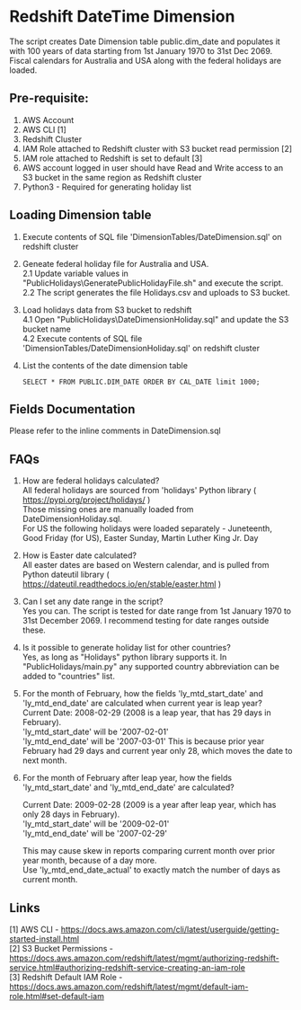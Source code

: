 # Redshift DateTime Dimension

The script creates Date Dimension table public.dim_date and populates it with 100 years of data starting from 1st January 1970 to 31st Dec 2069. Fiscal calendars for Australia and USA along with the federal holidays are loaded.



## Pre-requisite:
1. AWS Account
2. AWS CLI [1]
3. Redshift Cluster 
4. IAM Role attached to Redshift cluster with S3 bucket read permission [2]
5. IAM role attached to Redshift is set to default [3]
6. AWS account logged in user should have Read and Write access to an S3 bucket in the same region as Redshift cluster
7. Python3 - Required for generating holiday list



## Loading Dimension table
1. Execute contents of SQL file 'DimensionTables/DateDimension.sql' on redshift cluster

2. Geneate federal holiday file for Australia and USA.  
   2.1 Update variable values in "PublicHolidays\GeneratePublicHolidayFile.sh" and execute the script.  
   2.2 The script generates the file Holidays.csv and uploads to S3 bucket.

3. Load holidays data from S3 bucket to redshift  
   4.1 Open "PublicHolidays\DateDimensionHoliday.sql" and update the S3 bucket name  
   4.2 Execute contents of SQL file 'DimensionTables/DateDimensionHoliday.sql' on redshift cluster

4. List the contents of the date dimension table
   ```
   SELECT * FROM PUBLIC.DIM_DATE ORDER BY CAL_DATE limit 1000;
   ```


## Fields Documentation
Please refer to the inline comments in DateDimension.sql


## FAQs

1. How are federal holidays calculated?  
   All federal holidays are sourced from 'holidays' Python library  ( https://pypi.org/project/holidays/ )  
   Those missing ones are manually loaded from DateDimensionHoliday.sql.  
   For US the following holidays were loaded separately - Juneteenth, Good Friday (for US), Easter Sunday, Martin Luther King Jr. Day

2. How is Easter date calculated?  
   All easter dates are based on Western calendar, and is pulled from Python dateutil library ( https://dateutil.readthedocs.io/en/stable/easter.html )

3. Can I set any date range in the script?  
   Yes you can. The script is tested for date range from 1st January 1970 to 31st December 2069. I recommend testing for date ranges outside these.

4. Is it possible to generate holiday list for other countries?  
   Yes, as long as "Holidays" python library supports it. In "PublicHolidays/main.py" any supported country abbreviation can be added to "countries" list.

5. For the month of February, how the fields 'ly_mtd_start_date' and 'ly_mtd_end_date' are calculated when current year is leap year?  
   Current Date: 2008-02-29 (2008 is a leap year, that has 29 days in February).  
   'ly_mtd_start_date' will be '2007-02-01'  
   'ly_mtd_end_date'   will be '2007-03-01' This is because prior year February had 29 days and current year only 28, which moves the date to next month.
      

6. For the month of February after leap year, how the fields 'ly_mtd_start_date' and 'ly_mtd_end_date' are calculated?  
    
    Current Date: 2009-02-28 (2009 is a year after leap year, which has only 28 days in February).  
    'ly_mtd_start_date' will be '2009-02-01'  
    'ly_mtd_end_date'   will be '2007-02-29'  
   
   This may cause skew in reports comparing current month over prior year month, because of a day more.  
   Use 'ly_mtd_end_date_actual' to exactly match the number of days as current month.


## Links
[1] AWS CLI - https://docs.aws.amazon.com/cli/latest/userguide/getting-started-install.html  
[2] S3 Bucket Permissions - https://docs.aws.amazon.com/redshift/latest/mgmt/authorizing-redshift-service.html#authorizing-redshift-service-creating-an-iam-role  
[3] Redshift Default IAM Role - https://docs.aws.amazon.com/redshift/latest/mgmt/default-iam-role.html#set-default-iam
